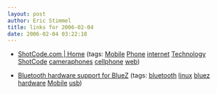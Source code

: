 ```yaml
---
layout: post
author: Eric Stimmel
title: links for 2006-02-04
date: 2006-02-04 03:22:18
--- 
```



* [ShotCode.com | Home][]
    (tags: [Mobile][] [Phone][] [internet][] [Technology][] [ShotCode][] [cameraphones][] [cellphone][] [web][])
* [Bluetooth hardware support for BlueZ][]
    (tags: [bluetooth][] [linux][] [bluez][] [hardware][] [Mobile][] [usb][])

  [ShotCode.com | Home]: http://www.shotcode.com/
  [Mobile]: http://del.icio.us/estimmel/Mobile
  [Phone]: http://del.icio.us/estimmel/Phone
  [internet]: http://del.icio.us/estimmel/internet
  [Technology]: http://del.icio.us/estimmel/Technology
  [ShotCode]: http://del.icio.us/estimmel/ShotCode
  [cameraphones]: http://del.icio.us/estimmel/cameraphones
  [cellphone]: http://del.icio.us/estimmel/cellphone
  [web]: http://del.icio.us/estimmel/web
  [Bluetooth hardware support for BlueZ]: http://www.holtmann.org/linux/bluetooth/devices.html
  [bluetooth]: http://del.icio.us/estimmel/bluetooth
  [linux]: http://del.icio.us/estimmel/linux
  [bluez]: http://del.icio.us/estimmel/bluez
  [hardware]: http://del.icio.us/estimmel/hardware
  [usb]: http://del.icio.us/estimmel/usb


